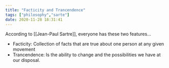 ```yaml
---
title: "Facticity and Trancendence"
tags: ["philosophy","sarte"]
date: 2020-11-28 18:31:41
---
```


According to [[Jean-Paul Sartre]], everyone has these two features...

- Facticity: Collection of facts that are true about one person at any given movement
- Trancendence: Is the ability to change and the possibilities we have at our disposal.
